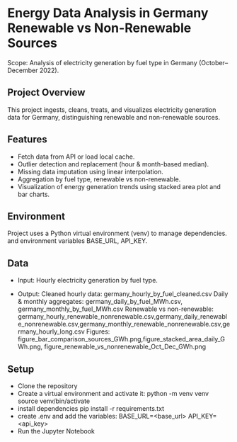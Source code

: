 # Energy Data Analysis in Germany Renewable vs Non-Renewable Sources
Scope: Analysis of electricity generation by fuel type in Germany (October–December 2022).

## Project Overview

This project ingests, cleans, treats, and visualizes electricity generation data for Germany, distinguishing renewable and non-renewable sources. 

 
## Features

* Fetch data from API or load local cache.
* Outlier detection and replacement (hour & month-based median).
* Missing data imputation using linear interpolation.
* Aggregation by fuel type, renewable vs non-renewable.
* Visualization of energy generation trends using stacked area plot and bar charts.


## Environment
Project uses a Python virtual environment (venv) to manage dependencies.
and  environment variables  BASE_URL, API_KEY.

## Data
* Input: Hourly electricity generation by fuel type.

* Output:
Cleaned hourly data: germany_hourly_by_fuel_cleaned.csv
Daily & monthly aggregates: germany_daily_by_fuel_MWh.csv, germany_monthly_by_fuel_MWh.csv
Renewable vs non-renewable: germany_hourly_renewable_nonrenewable.csv,germany_daily_renewable_nonrenewable.csv,germany_monthly_renewable_nonrenewable.csv,germany_hourly_long.csv
Figures: figure_bar_comparison_sources_GWh.png,figure_stacked_area_daily_GWh.png, figure_renewable_vs_nonrenewable_Oct_Dec_GWh.png

## Setup
* Clone the repository
* Create a virtual environment and activate it:
    python -m venv venv
    source venv/bin/activate 
* install dependencies
    pip install -r requirements.txt
* create .env and add the variables:
    BASE_URL=<base_url>
    API_KEY=<api_key>
* Run the Jupyter Notebook

